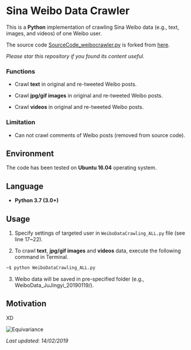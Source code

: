 # Sina Weibo Data Crawler

This is a **Python** implementation of crawling Sina Weibo data (e.g., text, images, and videos) of one Weibo user.

The source code [SourceCode_weibocrawler.py](https://github.com/HeZhang1994/weibo-data-crawling/blob/master/SourceCode_weibocrawler.py) is forked from [here](https://www.researchgate.net/publication/305696390_Game_Theoretic_Hypergraph_Matching_for_Multi-source_Image_Correspondences).

<i>Please star this repository if you found its content useful.</i>

### Functions

- Crawl **text** in original and re-tweeted Weibo posts.

- Crawl **jpg/gif images** in original and re-tweeted Weibo posts.

- Crawl **videos** in original and re-tweeted Weibo posts.

### Limitation

- Can not crawl comments of Weibo posts (removed from source code).

## Environment

The code has been tested on **Ubuntu 16.04** operating system.

## Language

* __Python 3.7 (3.0+)__

## Usage

1. Specify settings of targeted user in ```WeiboDataCrawling_ALL.py``` file (see line 17~22).

2. To crawl **text**, **jpg/gif images** and **videos** data, execute the following command in Terminal.
```bash
~$ python WeiboDataCrawling_ALL.py
```

3. Weibo data will be saved in pre-specified folder (e.g., WeiboData_JuJingyi_20190119/).

## Motivation

XD

![Equivariance](https://github.com/HeZhang1994/weibo-data-crawling/blob/master/JuJingyi.jpg)

<i>Last updated: 14/02/2019</i>
